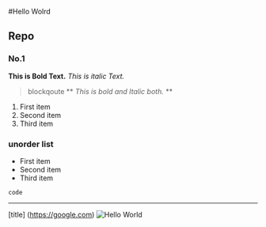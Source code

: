 #Hello Wolrd
##  Repo
###   No.1

**This is Bold Text.**
*This is italic Text.*
>blockqoute
** *This is bold and Italic both.* **
1. First item
2. Second item
3. Third item

### unorder list
- First item
- Second item
- Third item

`code`

---
[title] (https://google.com)
![Hello World](https://user-images.githubusercontent.com/63836654/194877204-17c470d8-842a-44e9-8416-1cbc74281ade.png)
